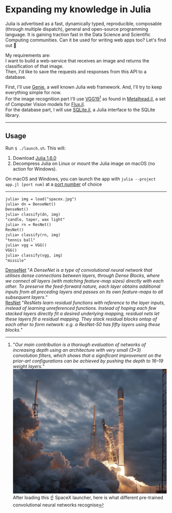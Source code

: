 # Expanding my knowledge in Julia

Julia is advertised as a fast, dynamically typed, reproducible, composable (through multiple dispatch), general and open-source programming language. It is gaining traction fast in the Data Science and Scientific Computing communities. Can it be used for writing web apps too? Let's find out 🧐     

My requirements are:   
I want to build a web-service that receives an image and returns the classification of that image.  
Then, I'd like to save the requests and responses from this API to a database.  

First, I'll use [Genie](https://www.genieframework.com/), a well known Julia web framework. And, I'll try to keep everything simple for now.  
For the image recognition part I'll use [VGG19](https://arxiv.org/abs/1409.1556)[^1] as found in [Metalhead.jl](https://github.com/FluxML/Metalhead.jl), a set of Computer Vision models for [Flux.jl](https://github.com/FluxML/Flux.jl).  
For the database part, I will use [SQLite.jl](https://github.com/JuliaDatabases/SQLite.jl), a Julia interface to the SQLite library.  

---

## Usage   

Run `$ ./launch.sh`. This will:  
1. Download [Julia 1.6.0](https://julialang.org/downloads/)   
2. Decompress Julia on Linux or mount the Julia image on macOS (no action for Windows).     

On macOS and Windows, you can launch the app with `julia --project app.jl [port num]` at a [port number](https://en.wikipedia.org/wiki/List_of_TCP_and_UDP_port_numbers) of choice    



---

[^1]: "_Our main contribution is a thorough evaluation of networks of increasing depth using an architecture with very small (3×3) convolution filters, which shows that a significant improvement on the  prior-art configurations can  be  achieved by  pushing the  depth to  16–19 weight layers._"   
![load photo|10%](./spacex.jpg)    
After loading this ☝️ SpaceX launcher, here is what different pre-trained convolutional neural networks recognise  
```
julia> img = load("spacex.jpg")  
julia> dn = DenseNet()  
DenseNet()  
julia> classify(dn, img)  
"candle, taper, wax light"  
julia> rn = ResNet()  
ResNet()  
julia> classify(rn, img)  
"tennis ball"  
julia> vgg = VGG()  
VGG()  
julia> classify(vgg, img)  
"missile"  
```
[DenseNet](https://paperswithcode.com/method/densenet) "_A DenseNet is a type of convolutional neural network that utilises dense connections between layers, through Dense Blocks, where we connect all layers (with matching feature-map sizes) directly with each other. To preserve the feed-forward nature, each layer obtains additional inputs from all preceding layers and passes on its own feature-maps to all subsequent layers._"  
[ResNet](https://paperswithcode.com/method/resnet) "_ResNets learn residual functions with reference to the layer inputs, instead of learning unreferenced functions. Instead of hoping each few stacked layers directly fit a desired underlying mapping, residual nets let these layers fit a residual mapping. They stack residual blocks ontop of each other to form network: e.g. a ResNet-50 has fifty layers using these blocks._"  


